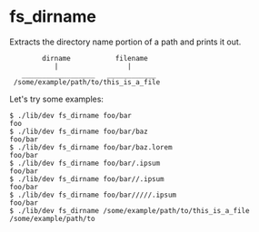 fs_dirname
==========

Extracts the directory name portion of a path and prints it out.

            dirname           filename
               |                 |
       __________________   ____________
     /some/example/path/to/this_is_a_file

Let's try some examples:

```console test
$ ./lib/dev fs_dirname foo/bar
foo
$ ./lib/dev fs_dirname foo/bar/baz
foo/bar
$ ./lib/dev fs_dirname foo/bar/baz.lorem
foo/bar
$ ./lib/dev fs_dirname foo/bar/.ipsum
foo/bar
$ ./lib/dev fs_dirname foo/bar//.ipsum
foo/bar
$ ./lib/dev fs_dirname foo/bar/////.ipsum
foo/bar
$ ./lib/dev fs_dirname /some/example/path/to/this_is_a_file
/some/example/path/to
```
